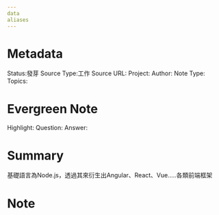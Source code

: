 ```yaml
---
data
aliases
---
```

# Metadata
Status:發芽
Source Type:工作
Source URL:
Project:
Author:
Note Type:
Topics:

# Evergreen Note
Highlight:
Question:
Answer:
# Summary
基礎語言為Node.js，透過其來衍生出Angular、React、Vue.....各類前端框架

# Note
